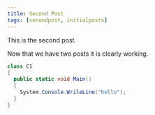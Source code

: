 ```yaml
---
title: Second Post
tags: [secondpost, initialposts]
---
```

This is the second post.

Now that we have two posts it is clearly working.

```C#
class C1
{
  public static void Main()
  {
    System.Console.WrileLine("hello");
  }
}
